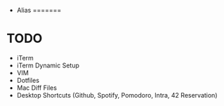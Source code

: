 - Alias
=======
# TODO
- iTerm
- iTerm Dynamic Setup
- VIM
- Dotfiles
- Mac Diff Files
- Desktop Shortcuts (Github, Spotify, Pomodoro, Intra, 42 Reservation)
